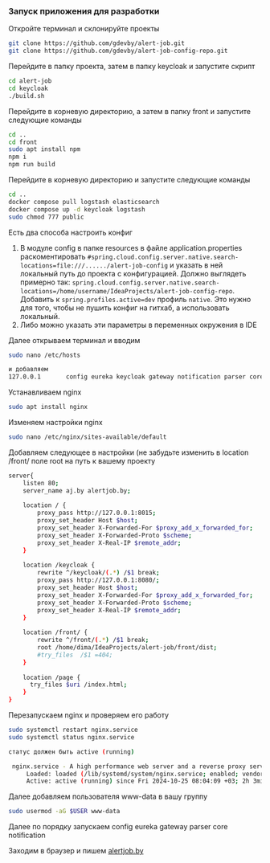 ### Запуск приложения для разработки

Откройте терминал и склонируйте проекты

```bash
git clone https://github.com/gdevby/alert-job.git
git clone https://github.com/gdevby/alert-job-config-repo.git
```

Перейдите в папку проекта, затем в папку keycloak и запустите скрипт

```bash
cd alert-job
cd keycloak
./build.sh
```

Перейдите в корневую директорию, а затем в папку front и запустите следующие команды

```bash
cd ..
cd front
sudo apt install npm
npm i
npm run build
```

Перейдите в корневую директорию и запустите следующие команды

```bash
cd ..
docker compose pull logstash elasticsearch
docker compose up -d keycloak logstash
sudo chmod 777 public
```
Есть два способа настроить конфиг
1) В модуле config в папке resources в файле application.properties раскоментировать `#spring.cloud.config.server.native.search-locations=file:///....../alert-job-config` и указать в ней локальный путь до проекта с конфигурацией.
Должно выглядеть примерно так:
`spring.cloud.config.server.native.search-locations=/home/username/IdeaProjects/alert-job-config-repo`. Добавить к `spring.profiles.active=dev` профиль `native`. Это нужно для того, чтобы не пушить конфиг на гитхаб, а использовать локальный. 
2) Либо можно указать эти параметры в переменных окружения в IDE

Далее открываем терминал и вводим

```bash
sudo nano /etc/hosts

и добавляем
127.0.0.1       config eureka keycloak gateway notification parser core auth.alertjob.by alertjob.by logstash

```

Устанавливаем nginx

```bash
sudo apt install nginx
```

Изменяем настройки nginx

```bash
sudo nano /etc/nginx/sites-available/default
```

Добавляем следующее в настройки (не забудьте изменить в location /front/ поле root на путь к вашему проекту

```bash
server{
    listen 80;
    server_name aj.by alertjob.by;
    
    location / {
        proxy_pass http://127.0.0.1:8015;
        proxy_set_header Host $host;
        proxy_set_header X-Forwarded-For $proxy_add_x_forwarded_for;
        proxy_set_header X-Forwarded-Proto $scheme;
        proxy_set_header X-Real-IP $remote_addr;
    }
    
    location /keycloak {
        rewrite ^/keycloak/(.*) /$1 break;
        proxy_pass http://127.0.0.1:8080/;
        proxy_set_header Host $host;
        proxy_set_header X-Forwarded-For $proxy_add_x_forwarded_for;
        proxy_set_header X-Forwarded-Proto $scheme;
        proxy_set_header X-Real-IP $remote_addr;
    }
    
    location /front/ {
        rewrite ^/front/(.*) /$1 break;
        root /home/dima/IdeaProjects/alert-job/front/dist;
        #try_files  /$1 =404;
    }
    
    location /page {
      try_files $uri /index.html;
    }
}
```

Перезапускаем nginx и проверяем его работу

```bash
sudo systemctl restart nginx.service
sudo systemctl status nginx.service

статус должен быть active (running)

 nginx.service - A high performance web server and a reverse proxy server
     Loaded: loaded (/lib/systemd/system/nginx.service; enabled; vendor preset:>
     Active: active (running) since Fri 2024-10-25 08:04:09 +03; 2h 3min ago
```

Далее добавляем пользователя www-data в вашу группу

```bash
sudo usermod -aG $USER www-data 
```

Далее по порядку запускаем config eureka gateway parser core notification

Заходим в браузер и пишем [alertjob.by](http://alertjob.by/)
